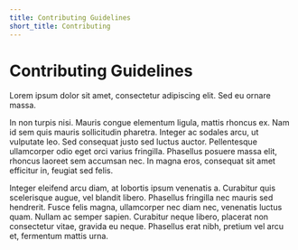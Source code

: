 ```yaml
---
title: Contributing Guidelines
short_title: Contributing
---
```


# Contributing Guidelines

Lorem ipsum dolor sit amet, consectetur adipiscing elit. Sed eu ornare massa.

In non turpis nisi. Mauris congue elementum ligula, mattis rhoncus ex. Nam id sem quis mauris sollicitudin pharetra.
Integer ac sodales arcu, ut vulputate leo. Sed consequat justo sed luctus auctor.
Pellentesque ullamcorper odio eget orci varius fringilla. Phasellus posuere massa elit, rhoncus laoreet sem accumsan nec.
In magna eros, consequat sit amet efficitur in, feugiat sed felis.

Integer eleifend arcu diam, at lobortis ipsum venenatis a. Curabitur quis scelerisque augue, vel blandit libero.
Phasellus fringilla nec mauris sed hendrerit. Fusce felis magna, ullamcorper nec diam nec, venenatis luctus quam.
Nullam ac semper sapien. Curabitur neque libero, placerat non consectetur vitae, gravida eu neque.
Phasellus erat nibh, pretium vel arcu et, fermentum mattis urna.
